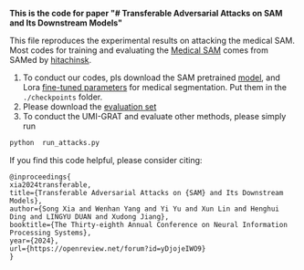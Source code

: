 **This is the code for paper "# Transferable Adversarial Attacks on SAM and Its Downstream Models"**

This file reproduces the experimental results on attacking the medical SAM. Most codes for training and evaluating the [Medical SAM](https://github.com/hitachinsk/SAMed) comes from SAMed by [hitachinsk](https://github.com/hitachinsk).

1. To conduct our codes, pls download the SAM pretrained [model](https://github.com/facebookresearch/segment-anything?tab=readme-ov-file#model-checkpoints), and Lora [fine-tuned parameters](https://drive.google.com/file/d/1P0Bm-05l-rfeghbrT1B62v5eN-3A-uOr/view) for medical segmentation. Put them in the `./checkpoints` folder.
2. Please download the [evaluation set](https://drive.google.com/file/d/1RczbNSB37OzPseKJZ1tDxa5OO1IIICzK/view?usp=share_link)
3. To conduct the UMI-GRAT and evaluate other methods, please simply run

```python
python  run_attacks.py
```


If you find this code helpful, please consider citing:

```
@inproceedings{
xia2024transferable,
title={Transferable Adversarial Attacks on {SAM} and Its Downstream Models},
author={Song Xia and Wenhan Yang and Yi Yu and Xun Lin and Henghui Ding and LINGYU DUAN and Xudong Jiang},
booktitle={The Thirty-eighth Annual Conference on Neural Information Processing Systems},
year={2024},
url={https://openreview.net/forum?id=yDjojeIWO9}
}
```
